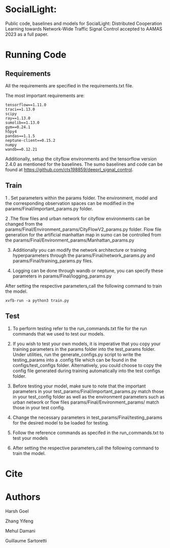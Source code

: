 # SocialLight: 
Public code, baselines and models for SocialLight: Distributed Cooperation Learning towards
Network-Wide Traffic Signal Control accepted to AAMAS 2023 as a full paper.


# Running Code
## Requirements
All the requirements are specified in the requirements.txt file. 

The most important requirements are:
```
tensorflow==1.11.0
traci==1.13.0
scipy
ray==1.13.0
sumolib==1.13.0
gym==0.24.1
h5py4
pandas==1.1.5
neptune-client==0.15.2
numpy
wandb==0.12.21
```

Additionally, setup the cityflow environments and the tensorflow version 2.4.0 as mentioned for the baselines.
The sumo baselines and code can be found at https://github.com/cts198859/deeprl_signal_control.

## Train
1 . Set parameters within the params folder. The environment, model and the corresponding observation spaces can be modified in the params/Final/important_params.py folder. 

2 .The flow files and urban network for cityflow environments can be changed from the params/Final/Environment_params/CityFlowV2_params.py folder. 
Flow file generation for the artificial manhattan map in sumo can be controlled from the params/Final/Environment_params/Manhattan_params.py

3. Additionally you can modify the network architecture or training hyperparameters through the params/Final/network_params.py and params/Final/training_params.py files.

4. Logging can be done through wandb or neptune, you can specify these parameters in params/Final/logging_params.py

After setting the respective parameters,call the following command to train the model.
```
xvfb-run -a python3 train.py
```

## Test
1. To perform testing refer to the run_commands.txt file for the run commands that we used to test our models. 

2. If you wish to test your own models, it is imperative that you copy your training parameters in the params folder into the test_params folder.
Under utilities, run the generate_configs.py script to write the testing_params into a .config file which can be found in the configs/test_configs folder. Alternatively, you could choose to copy the config file generated during training automatically into the test configs folder.

3. Before testing your model, make sure to note that the important parameters in your test_params/Final/important_params.py match those in your test_config
folder as well as the environment parameters such as urban network or flow files params/Final/Environment_params/ match those in your test config.

4. Change the necessary parameters in test_params/Final/testing_params for the desired model to be loaded for testing.

5. Follow the reference commands as specifed in the run_commands.txt to test your models

6. After setting the respective parameters,call the following command to train the model.

# Cite



# Authors
Harsh Goel

Zhang Yifeng

Mehul Damani

Guillaume Sartoretti
